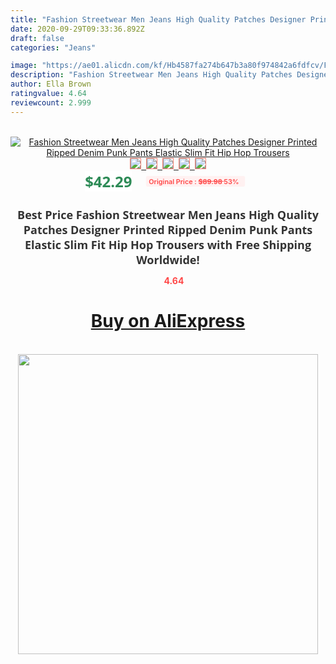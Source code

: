```yaml
---
title: "Fashion Streetwear Men Jeans High Quality Patches Designer Printed Ripped Denim Punk Pants Elastic Slim Fit Hip Hop Trousers"
date: 2020-09-29T09:33:36.892Z
draft: false
categories: "Jeans"

image: "https://ae01.alicdn.com/kf/Hb4587fa274b647b3a80f974842a6fdfcv/Fashion-Streetwear-Men-Jeans-High-Quality-Patches-Designer-Printed-Ripped-Denim-Punk-Pants-Elastic-Slim-Fit.jpg"
description: "Fashion Streetwear Men Jeans High Quality Patches Designer Printed Ripped Denim Punk Pants Elastic Slim Fit Hip Hop Trousers"
author: Ella Brown
ratingvalue: 4.64
reviewcount: 2.999
---
```

<br>
<div style="text-align: center;">
<a href="https://s.click.aliexpress.com/e/_9gJRDj" target="_blank" rel="nofollow noopener noreferrer"><img alt="Fashion Streetwear Men Jeans High Quality Patches Designer Printed Ripped Denim Punk Pants Elastic Slim Fit Hip Hop Trousers" class="magnifier-image" src="https://ae01.alicdn.com/kf/Hb4587fa274b647b3a80f974842a6fdfcv/Fashion-Streetwear-Men-Jeans-High-Quality-Patches-Designer-Printed-Ripped-Denim-Punk-Pants-Elastic-Slim-Fit.jpg_640x640.jpg">
<br>
<img style="border:1px solid salmon" src="https://ae01.alicdn.com/kf/Hb4587fa274b647b3a80f974842a6fdfcv/Fashion-Streetwear-Men-Jeans-High-Quality-Patches-Designer-Printed-Ripped-Denim-Punk-Pants-Elastic-Slim-Fit.jpg_120x120.jpg">&nbsp;&nbsp;<img style="border:1px solid salmon" src="https://ae01.alicdn.com/kf/Hfdfcb2a9baca4db284b785c37ac616b22/Fashion-Streetwear-Men-Jeans-High-Quality-Patches-Designer-Printed-Ripped-Denim-Punk-Pants-Elastic-Slim-Fit.jpg_120x120.jpg">&nbsp;&nbsp;<img style="border:1px solid salmon" src="https://ae01.alicdn.com/kf/H0d21f73b09934f3ba803476c34c4df3bJ/Fashion-Streetwear-Men-Jeans-High-Quality-Patches-Designer-Printed-Ripped-Denim-Punk-Pants-Elastic-Slim-Fit.jpg_120x120.jpg">&nbsp;&nbsp;<img style="border:1px solid salmon" src="https://ae01.alicdn.com/kf/H9a85505d03214be2ae2ead2a2aa86b0fb/Fashion-Streetwear-Men-Jeans-High-Quality-Patches-Designer-Printed-Ripped-Denim-Punk-Pants-Elastic-Slim-Fit.jpg_120x120.jpg">&nbsp;&nbsp;<img style="border:1px solid salmon" src="https://ae01.alicdn.com/kf/H75fce0cb57614be28db9f2f3b80c3e76Z/Fashion-Streetwear-Men-Jeans-High-Quality-Patches-Designer-Printed-Ripped-Denim-Punk-Pants-Elastic-Slim-Fit.jpg_120x120.jpg"></a></div><br0>
<div style="text-align: center;"><span style="background-color: white; border: 0px; box-sizing: border-box; color: seagreen; display: inline-block; font-family: &quot;open sans&quot; , &quot;arial&quot; , &quot;helvetica&quot; , sans-serif , &quot;heiti&quot;; font-size: 24px; font-stretch: inherit; font-weight: 700; line-height: inherit; margin: 0px 10px 0px 0px; padding: 0px; vertical-align: middle;">$42.29 </span>
<span style="background: rgb(255 , 241 , 241); border-radius: 3px; border: 0px; box-sizing: border-box; color: #ff4747; display: inline-block; font-family: inherit; font-size: 12px; font-stretch: inherit; font-style: inherit; font-variant: inherit; font-weight: 600; line-height: inherit; margin: 0px; padding: 2px 5px; transform: scale(0.9); vertical-align: middle;">Original Price : <b style="text-decoration: line-through;">$89.98 </b> 53%&nbsp;&nbsp;</span></div>
<h1 style="color: #333333; display: inline-block; font-family: &quot;open sans&quot; , &quot;arial&quot; , &quot;helvetica&quot; , sans-serif , &quot;heiti&quot;; font-size: 18px; font-stretch: inherit; font-weight: 700; text-align: center;">Best Price Fashion Streetwear Men Jeans High Quality Patches Designer Printed Ripped Denim Punk Pants Elastic Slim Fit Hip Hop Trousers with Free Shipping Worldwide!</h1>
<div style="color: #ff4747; text-align: center;">
<img src="https://4.bp.blogspot.com/-M0ZcTcb-5uY/XleCXlxnR4I/AAAAAAAAAEc/OrjgMkXV1oMQFaCRZj5HQwOCBcu3w1FegCPcBGAYYCw/s1600/star.png" style="height: 15px;">&nbsp;<b>4.64</b></div>
<div class="button_cont" align="center"><a class="buynow_a" href="https://s.click.aliexpress.com/e/_9gJRDj" target="_blank" rel="nofollow noopener noreferrer"><H1>Buy on AliExpress</H1></a></div><br>
<div class="separator" style="clear: both; text-align: center;">
<img src="https://lh3.googleusercontent.com/-pTy5HemUv9M/XlePHvY0dAI/AAAAAAAAAE4/0nX5iRUoIWY8eMW9Dpxeirr157OZliDIgCLcBGAsYHQ/s1600/badge.gif" width="480">
</div>
